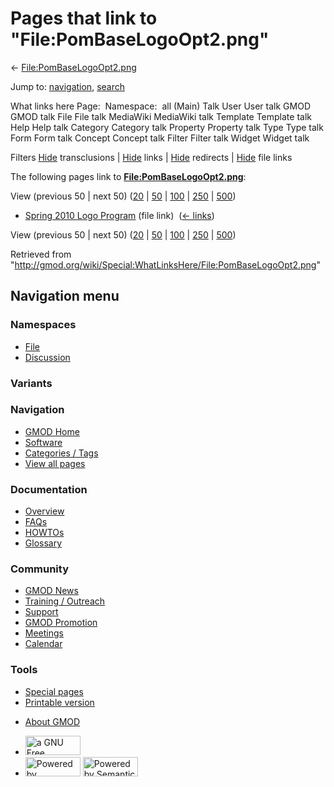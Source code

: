 <div id="mw-page-base" class="noprint">

</div>

<div id="mw-head-base" class="noprint">

</div>

<div id="content" class="mw-body" role="main">

<span id="top"></span>

<div id="mw-js-message" style="display:none;">

</div>



# <span dir="auto">Pages that link to "File:PomBaseLogoOpt2.png"</span>

<div id="bodyContent">

<div id="contentSub">

←
[File:PomBaseLogoOpt2.png](/wiki/File:PomBaseLogoOpt2.png "File:PomBaseLogoOpt2.png")

</div>

<div id="jump-to-nav" class="mw-jump">

Jump to: [navigation](#mw-navigation), [search](#p-search)

</div>

<div id="mw-content-text">

What links here Page:  Namespace:  all (Main) Talk User User talk GMOD
GMOD talk File File talk MediaWiki MediaWiki talk Template Template talk
Help Help talk Category Category talk Property Property talk Type Type
talk Form Form talk Concept Concept talk Filter Filter talk Widget
Widget talk

Filters
[Hide](/mediawiki/index.php?title=Special:WhatLinksHere/File:PomBaseLogoOpt2.png&hidetrans=1 "Special:WhatLinksHere/File:PomBaseLogoOpt2.png")
transclusions \|
[Hide](/mediawiki/index.php?title=Special:WhatLinksHere/File:PomBaseLogoOpt2.png&hidelinks=1 "Special:WhatLinksHere/File:PomBaseLogoOpt2.png")
links \|
[Hide](/mediawiki/index.php?title=Special:WhatLinksHere/File:PomBaseLogoOpt2.png&hideredirs=1 "Special:WhatLinksHere/File:PomBaseLogoOpt2.png")
redirects \|
[Hide](/mediawiki/index.php?title=Special:WhatLinksHere/File:PomBaseLogoOpt2.png&hideimages=1 "Special:WhatLinksHere/File:PomBaseLogoOpt2.png")
file links

The following pages link to
**[File:PomBaseLogoOpt2.png](/wiki/File:PomBaseLogoOpt2.png "File:PomBaseLogoOpt2.png")**:

View (previous 50 \| next 50)
([20](/mediawiki/index.php?title=Special:WhatLinksHere/File:PomBaseLogoOpt2.png&limit=20 "Special:WhatLinksHere/File:PomBaseLogoOpt2.png")
\|
[50](/mediawiki/index.php?title=Special:WhatLinksHere/File:PomBaseLogoOpt2.png&limit=50 "Special:WhatLinksHere/File:PomBaseLogoOpt2.png")
\|
[100](/mediawiki/index.php?title=Special:WhatLinksHere/File:PomBaseLogoOpt2.png&limit=100 "Special:WhatLinksHere/File:PomBaseLogoOpt2.png")
\|
[250](/mediawiki/index.php?title=Special:WhatLinksHere/File:PomBaseLogoOpt2.png&limit=250 "Special:WhatLinksHere/File:PomBaseLogoOpt2.png")
\|
[500](/mediawiki/index.php?title=Special:WhatLinksHere/File:PomBaseLogoOpt2.png&limit=500 "Special:WhatLinksHere/File:PomBaseLogoOpt2.png"))

- [Spring 2010 Logo
  Program](/wiki/Spring_2010_Logo_Program "Spring 2010 Logo Program")
  (file link) ‎ <span class="mw-whatlinkshere-tools">([←
  links](/mediawiki/index.php?title=Special:WhatLinksHere&target=Spring+2010+Logo+Program "Special:WhatLinksHere"))</span>

View (previous 50 \| next 50)
([20](/mediawiki/index.php?title=Special:WhatLinksHere/File:PomBaseLogoOpt2.png&limit=20 "Special:WhatLinksHere/File:PomBaseLogoOpt2.png")
\|
[50](/mediawiki/index.php?title=Special:WhatLinksHere/File:PomBaseLogoOpt2.png&limit=50 "Special:WhatLinksHere/File:PomBaseLogoOpt2.png")
\|
[100](/mediawiki/index.php?title=Special:WhatLinksHere/File:PomBaseLogoOpt2.png&limit=100 "Special:WhatLinksHere/File:PomBaseLogoOpt2.png")
\|
[250](/mediawiki/index.php?title=Special:WhatLinksHere/File:PomBaseLogoOpt2.png&limit=250 "Special:WhatLinksHere/File:PomBaseLogoOpt2.png")
\|
[500](/mediawiki/index.php?title=Special:WhatLinksHere/File:PomBaseLogoOpt2.png&limit=500 "Special:WhatLinksHere/File:PomBaseLogoOpt2.png"))

</div>

<div class="printfooter">

Retrieved from
"<http://gmod.org/wiki/Special:WhatLinksHere/File:PomBaseLogoOpt2.png>"

</div>

<div id="catlinks" class="catlinks catlinks-allhidden">

</div>

<div class="visualClear">

</div>

</div>

</div>

<div id="mw-navigation">

## Navigation menu

<div id="mw-head">



<div id="left-navigation">

<div id="p-namespaces" class="vectorTabs" role="navigation"
aria-labelledby="p-namespaces-label">

### Namespaces

- <span id="ca-nstab-image"><a href="/wiki/File:PomBaseLogoOpt2.png" accesskey="c"
  title="View the file page [c]">File</a></span>
- <span id="ca-talk"><a
  href="/mediawiki/index.php?title=File_talk:PomBaseLogoOpt2.png&amp;action=edit&amp;redlink=1"
  accesskey="t"
  title="Discussion about the content page [t]">Discussion</a></span>

</div>

<div id="p-variants" class="vectorMenu emptyPortlet" role="navigation"
aria-labelledby="p-variants-label">

### 

### Variants[](#)

<div class="menu">

</div>

</div>

</div>

<div id="right-navigation">





</div>



</div>

</div>

</div>

<div id="mw-panel">

<div id="p-logo" role="banner">

<a href="/wiki/Main_Page"
style="background-image: url(http://gmod.org/images/GMOD-cogs.png);"
title="Visit the main page"></a>

</div>

<div id="p-Navigation" class="portal" role="navigation"
aria-labelledby="p-Navigation-label">

### Navigation

<div class="body">

- <span id="n-GMOD-Home">[GMOD Home](/wiki/Main_Page)</span>
- <span id="n-Software">[Software](/wiki/GMOD_Components)</span>
- <span id="n-Categories-.2F-Tags">[Categories /
  Tags](/wiki/Categories)</span>
- <span id="n-View-all-pages">[View all
  pages](/wiki/Special:AllPages)</span>

</div>

</div>

<div id="p-Documentation" class="portal" role="navigation"
aria-labelledby="p-Documentation-label">

### Documentation

<div class="body">

- <span id="n-Overview">[Overview](/wiki/Overview)</span>
- <span id="n-FAQs">[FAQs](/wiki/Category:FAQ)</span>
- <span id="n-HOWTOs">[HOWTOs](/wiki/Category:HOWTO)</span>
- <span id="n-Glossary">[Glossary](/wiki/Glossary)</span>

</div>

</div>

<div id="p-Community" class="portal" role="navigation"
aria-labelledby="p-Community-label">

### Community

<div class="body">

- <span id="n-GMOD-News">[GMOD News](/wiki/GMOD_News)</span>
- <span id="n-Training-.2F-Outreach">[Training /
  Outreach](/wiki/Training_and_Outreach)</span>
- <span id="n-Support">[Support](/wiki/Support)</span>
- <span id="n-GMOD-Promotion">[GMOD
  Promotion](/wiki/GMOD_Promotion)</span>
- <span id="n-Meetings">[Meetings](/wiki/Meetings)</span>
- <span id="n-Calendar">[Calendar](/wiki/Calendar)</span>

</div>

</div>

<div id="p-tb" class="portal" role="navigation"
aria-labelledby="p-tb-label">

### Tools

<div class="body">

- <span id="t-specialpages"><a href="/wiki/Special:SpecialPages" accesskey="q"
  title="A list of all special pages [q]">Special pages</a></span>
- <span id="t-print"><a
  href="/mediawiki/index.php?title=Special:WhatLinksHere/File:PomBaseLogoOpt2.png&amp;printable=yes"
  rel="alternate" accesskey="p"
  title="Printable version of this page [p]">Printable version</a></span>

</div>

</div>

</div>

</div>

<div id="footer" role="contentinfo">

- <span id="footer-places-about">[About
  GMOD](/wiki/GMOD:About "GMOD:About")</span>

<!-- -->

- <span id="footer-copyrightico">[<img src="http://www.gnu.org/graphics/gfdl-logo-small.png" width="88"
  height="31" alt="a GNU Free Documentation License" />](http://www.gnu.org/licenses/fdl-1.3.html)</span>
- <span id="footer-poweredbyico">[<img src="/mediawiki/skins/common/images/poweredby_mediawiki_88x31.png"
  width="88" height="31" alt="Powered by MediaWiki" />](//www.mediawiki.org/)
  [<img
  src="/mediawiki/extensions/SemanticMediaWiki/includes/../resources/images/smw_button.png"
  width="88" height="31" alt="Powered by Semantic MediaWiki" />](https://www.semantic-mediawiki.org/wiki/Semantic_MediaWiki)</span>

<div style="clear:both">

</div>

</div>
